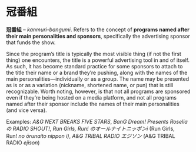 # 冠番組

**冠番組** – _kanmuri-bangumi_. Refers to the concept of **programs named after their main personalities and sponsors**, specifically the advertising sponsor that funds the show.  
  
Since the program’s title is typically the most visible thing (if not the first thing) one encounters, the title is a powerful advertising tool in and of itself. As such, it has become standard practice for some sponsors to attach to the title their name or a brand they’re pushing, along with the names of the main personalities—individually or as a group. The name may be presented as is or as a variation (nickname, shortened name, or pun) that is still recognizable. Worth noting, however, is that not all programs are sponsored even if they’re being hosted on a media platform, and not all programs named after their sponsor include the names of their main personalities (and vice versa).  
  
Examples: _A&G NEXT BREAKS FIVE STARS_, _BanG Dream! Presents Roselia の RADIO SHOUT!_, _Run Girls, Run! のオールナイトニッポンi_ (Run Girls, Run! _no ōrunaito nippon i)_, _A&G TRIBAL RADIO エジソン_ (A&G TRIBAL RADIO _ejison_)
